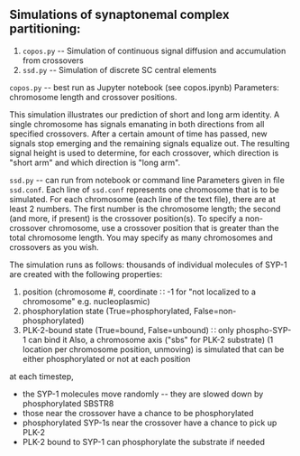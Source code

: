 ## Simulations of synaptonemal complex partitioning:

1. `copos.py` -- Simulation of continuous signal diffusion and accumulation from crossovers
2. `ssd.py` -- Simulation of discrete SC central elements

`copos.py` -- best run as Jupyter notebook (see copos.ipynb)
Parameters: chromosome length and crossover positions.

This simulation illustrates our prediction of short and long arm identity. A single chromosome has signals emanating in both directions from all specified crossovers. After a certain amount of time has passed, new signals stop emerging and the remaining signals equalize out. The resulting signal height is used to determine, for each crossover, which direction is "short arm" and which direction is "long arm".


`ssd.py` -- can run from notebook or command line
Parameters given in file `ssd.conf`. Each line of `ssd.conf` represents one chromosome that is to be simulated. For each chromosome (each line of the text file), there are at least 2 numbers. The first number is the chromosome length; the second (and more, if present) is the crossover position(s). To specify a non-crossover chromosome, use a crossover position that is greater than the total chromosome length. You may specify as many chromosomes and crossovers as you wish.

The simulation runs as follows: thousands of individual molecules of SYP-1 are created with the following properties:
 1. position (chromosome #, coordinate ∷ -1 for "not localized to a chromosome" e.g. nucleoplasmic)
 2. phosphorylation state (True=phosphorylated, False=non-phosphorylated)
 3. PLK-2-bound state (True=bound, False=unbound) ∷ only phospho-SYP-1 can bind it
Also, a chromosome axis ("sbs" for PLK-2 substrate) (1 location per chromosome position, unmoving) is simulated that can be either phosphorylated or not at each position

at each timestep,
- the SYP-1 molecules move randomly -- they are slowed down by phosphorylated SBSTR8
- those near the crossover have a chance to be phosphorylated
- phosphorylated SYP-1s near the crossover have a chance to pick up PLK-2
- PLK-2 bound to SYP-1 can phosphorylate the substrate if needed
